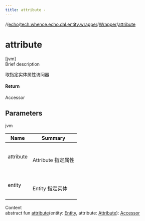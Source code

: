 ```yaml
---
title: attribute -
---
```

//[echo](../../index.md)/[tech.whence.echo.dal.entity.wrapper](../index.md)/[Wrapper](index.md)/[attribute](attribute.md)



# attribute  
[jvm]  
Brief description  


取指定实体属性访问器



#### Return  


Accessor



## Parameters  
  
jvm  
  
|  Name|  Summary| 
|---|---|
| attribute| <br><br>Attribute 指定属性<br><br>
| entity| <br><br>Entity 指定实体<br><br>
  
  
Content  
abstract fun [attribute](attribute.md)(entity: [Entity](../../tech.whence.echo.dal.entity/-entity/index.md), attribute: [Attribute](../-attribute/index.md)): [Accessor](../../tech.whence.echo.container.accessor/-accessor/index.md)  



